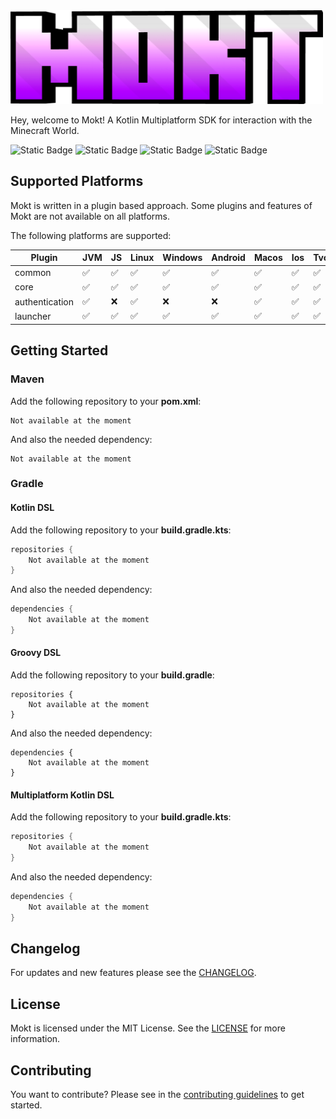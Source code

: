<img src="assets/mokt_full_alpha.png" alt="Mokt Logo" width="500px" height="150"/>

Hey, welcome to Mokt!
A Kotlin Multiplatform SDK for interaction with the Minecraft World.

![Static Badge](https://img.shields.io/badge/kotlin-redtronics?style=flat&logo=kotlin&labelColor=white&color=purple&link=https%3A%2F%2Fkotlinlang.org%2F)
![Static Badge](https://img.shields.io/badge/MIT-redtronics?style=flat&logoColor=black&label=license&labelColor=white&color=purple&link=https%3A%2F%2Fkotlinlang.org%2F)
![Static Badge](https://code.redtronics.dev/nils.jaekel/mokt/badges/master/pipeline.svg)
![Static Badge](https://code.redtronics.dev/nils.jaekel/mokt/-/badges/release.svg)

## Supported Platforms

Mokt is written in a plugin based approach.
Some plugins and features of Mokt are not available on all platforms.

The following platforms are supported:

| Plugin         | JVM | JS | Linux | Windows | Android | Macos | Ios | Tvos | Watchos |
|----------------|-----|----|-------|---------|---------|-------|-----|------|---------|
| common         | ✅   | ✅  | ✅     | ✅       | ✅       | ✅     | ✅   | ✅    | ✅       |
| core           | ✅   | ✅  | ✅     | ✅       | ✅       | ✅     | ✅   | ✅    | ✅       |
| authentication | ✅   | ❌  | ✅     | ❌       | ❌       | ✅     | ✅   | ✅    | ✅       |
| launcher       | ✅   | ✅  | ✅     | ✅       | ✅       | ✅     | ✅   | ✅    | ✅       |

## Getting Started

### Maven

Add the following repository to your **pom.xml**:

```
Not available at the moment
```

And also the needed dependency:

```
Not available at the moment
```

### Gradle

#### Kotlin DSL

Add the following repository to your **build.gradle.kts**:

```kotlin
repositories {
    Not available at the moment
}
```

And also the needed dependency:

```kotlin
dependencies {
    Not available at the moment
}
```

#### Groovy DSL

Add the following repository to your **build.gradle**:

```
repositories {
    Not available at the moment
}
```

And also the needed dependency:

```
dependencies {
    Not available at the moment
}
```

#### Multiplatform Kotlin DSL

Add the following repository to your **build.gradle.kts**:

```kotlin
repositories {
    Not available at the moment
}
```

And also the needed dependency:

```kotlin
dependencies {
    Not available at the moment
}
```

## Changelog

For updates and new features please see the [CHANGELOG](CHANGELOG.md).

## License

Mokt is licensed under the MIT License. See the [LICENSE](LICENSE) for more information.

## Contributing

You want to contribute? Please see in the [contributing guidelines](CONTRIBUTING.md) to get started.
